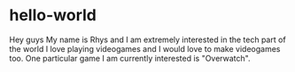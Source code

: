 # hello-world

Hey guys
My name is Rhys and I am extremely interested in the tech part of the world
I love playing videogames and I would love to make videogames too.
One particular game I am currently interested is "Overwatch".
